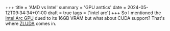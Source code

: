 +++
title = 'AMD vs Intel'
summary = 'GPU anttics'
date = 2024-05-12T09:34:34+01:00
draft = true
tags = ['intel arc']
+++
So I mentioned the [Intel Arc GPU](https://www.intel.com.br/content/www/br/pt/products/details/discrete-gpus/arc.html) dued to its 16GB VRAM but what about CUDA support? That's where [ZLUDA](https://github.com/vosen/ZLUDA) comes in.
